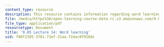 ```yaml
---
content_type: resource
description: This resource contains information regarding word learning.
file: /media/https%3A/open-learning-course-data-rc.s3.amazonaws.com/9-85-infant-and-early-childhood-cognition-fall-2012/f96f2305378173ef31aaf24ac0f918dc_MIT9_85F12_lec14.pdf
file_type: application/pdf
resourcetype: Document
title: '9.85 Lecture 14: Word learning'
uid: f96f2305-3781-73ef-31aa-f24ac0f918dc
---
```

